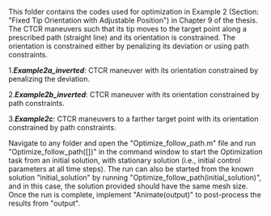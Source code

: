This folder contains the codes used for optimization in Example 2 (Section: "Fixed Tip Orientation with Adjustable Position") in Chapter 9 of the thesis. The CTCR maneuvers such that its tip moves to the target point along a prescribed path (straight line) and its orientation is constrained. The orientation is constrained either by penalizing its deviation or using path constraints.

1.***Example2a_inverted***: CTCR maneuver with its orientation constrained by penalizing the deviation.

2.***Example2b_inverted***: CTCR maneuver with its orientation constrained by path constraints.

3.***Example2c***: CTCR maneuvers to a farther target point with its orientation constrained by path constraints.

Navigate to any folder and open the "Optimize_follow_path.m" file and run "Optimize_follow_path([])" in the command window to start the Optimization task from an initial solution, with stationary solution (i.e., initial control parameters at all time steps). The run can also be started from the known solution "initial_solution" by running "Optimize_follow_path(initial_solution)", and in this case, the solution provided should have the same mesh size. Once the run is complete, implement "Animate(output)" to post-process the results from "output".
